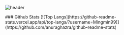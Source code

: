 ![header](https://capsule-render.vercel.app/api?type=waving&color=gradient&height=120&animation=fadeIn&section=footer&text=🫤&fontAlign=70)
</br>
</hr>
 ### Github Stats
[![Top Langs](https://github-readme-stats.vercel.app/api/top-langs/?username=Mingmin99)](https://github.com/anuraghazra/github-readme-stats)
